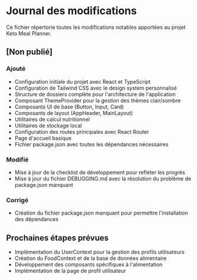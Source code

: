 # Journal des modifications

Ce fichier répertorie toutes les modifications notables apportées au projet Keto Meal Planner.

## [Non publié]

### Ajouté
- Configuration initiale du projet avec React et TypeScript
- Configuration de Tailwind CSS avec le design system personnalisé
- Structure de dossiers complète pour l'architecture de l'application
- Composant ThemeProvider pour la gestion des thèmes clair/sombre
- Composants UI de base (Button, Input, Card)
- Composants de layout (AppHeader, MainLayout)
- Utilitaires de calcul nutritionnel
- Utilitaires de stockage local
- Configuration des routes principales avec React Router
- Page d'accueil basique
- Fichier package.json avec toutes les dépendances nécessaires

### Modifié
- Mise à jour de la checklist de développement pour refléter les progrès
- Mise à jour du fichier DEBUGGING.md avec la résolution du problème de package.json manquant

### Corrigé
- Création du fichier package.json manquant pour permettre l'installation des dépendances

## Prochaines étapes prévues
- Implémentation du UserContext pour la gestion des profils utilisateurs
- Création du FoodContext et de la base de données alimentaire
- Développement des composants spécifiques à l'alimentation
- Implémentation de la page de profil utilisateur